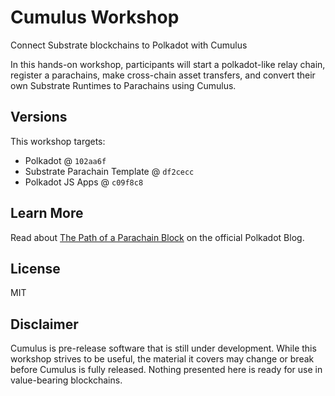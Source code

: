 # Cumulus Workshop

Connect Substrate blockchains to Polkadot with Cumulus

In this hands-on workshop, participants will start a polkadot-like relay chain, register a parachains, make cross-chain
asset transfers, and convert their own Substrate Runtimes to Parachains using Cumulus.

## Versions

This workshop targets:

- Polkadot @ `102aa6f`
- Substrate Parachain Template @ `df2cecc`
- Polkadot JS Apps @ `c09f8c8`

## Learn More

Read about [The Path of a Parachain Block](https://polkadot.network/the-path-of-a-parachain-block/) on the official
Polkadot Blog.

## License

MIT

## Disclaimer

Cumulus is pre-release software that is still under development. While this workshop strives to be useful, the material
it covers may change or break before Cumulus is fully released. Nothing presented here is ready for use in value-bearing
blockchains.
